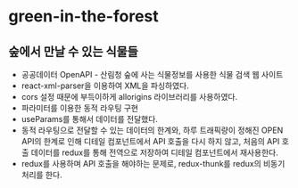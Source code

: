 # green-in-the-forest
## 숲에서 만날 수 있는 식물들

* 공공데이터 OpenAPI - 산림청 숲에 사는 식물정보를 사용한 식물 검색 웹 사이트
* react-xml-parser을 이용하여 XML을 파싱하였다.
* cors 설정 때문에 부득이하게 allorigins 라이브러리를 사용하였다.
* 파라미터를 이용한 동적 라우팅 구현
* useParams를 통해서 데이터를 전달했다.
* 동적 라우팅으로 전달할 수 있는 데이터의 한계와, 하루 트래픽량이 정해진 OPEN API의 한계로 인해 디테일 컴포넌트에서 API 호출을 다시 하지 않고, 처음의 API 호출 데이터를 redux를 통해 전역으로 저장하여 디테일 컴포넌트에서 재사용한다.
* redux를 사용하며 API 호출을 해야하는 문제로, redux-thunk를 redux의 비동기 처리를 한다.
